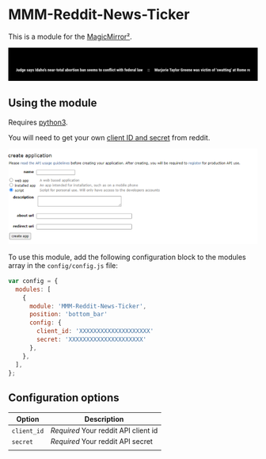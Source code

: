 # MMM-Reddit-News-Ticker

This is a module for the [MagicMirror²](https://github.com/MichMich/MagicMirror/).

![screenshot](/images/screenshot1.png)

## Using the module

Requires [python3](https://www.python.org/downloads/).

You will need to get your own [client ID and secret](https://www.reddit.com/prefs/apps) from reddit.

![reddit api](/images/reddit-api.png)

To use this module, add the following configuration block to the modules array in the `config/config.js` file:

```js
var config = {
  modules: [
    {
      module: 'MMM-Reddit-News-Ticker',
      position: 'bottom_bar'
      config: {
        client_id: 'XXXXXXXXXXXXXXXXXXXX'
        secret: 'XXXXXXXXXXXXXXXXXXXXX'
      },
    },
  ],
};
```

## Configuration options

| Option      | Description                          |
| ----------- | ------------------------------------ |
| `client_id` | _Required_ Your reddit API client id |
| `secret`    | _Required_ Your reddit API secret    |
|             |

